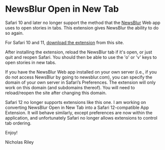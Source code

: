 NewsBlur Open in New Tab
========================

Safari 10 and later no longer support the method that the [NewsBlur](https://www.newsblur.com/) Web app uses to open stories in tabs.  This extension gives NewsBlur the ability to do so again.

For Safari 10 and 11, [download the extension](https://raw.githubusercontent.com/nriley/OpenInNewTab/master/NewsBlurOpenInNewTab.safariextz) from this site.

After installing the extension, reload the NewsBlur tab if it's open, or just quit and reopen Safari.  You should then be able to use the 'o' or 'v' keys to open stories in new tabs.

If you have the NewsBlur Web app installed on your own server (i.e., if you do not access NewsBlur by going to newsblur.com), you can specify the domain of your own server in Safari’s Preferences.  The extension will only work on this domain (and subdomains thereof).  You will need to reload/reopen the site after changing this domain.

Safari 12 no longer supports extensions like this one. I am working on converting NewsBlur Open in New Tab into a Safari 12-compatible App Extension. It will behave similarly, except preferences are now within the application, and unfortunately Safari no longer allows extensions to control tab ordering.

Enjoy!

Nicholas Riley
